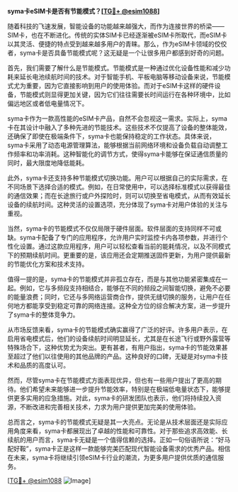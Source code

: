 **syma卡eSIM卡是否有节能模式？[[TG💪+ @esim1088](https://t.me/s/esim1088)]**

随着科技的飞速发展，智能设备的功能越来越强大，而作为连接世界的桥梁——SIM卡，也在不断进化。传统的实体SIM卡已经逐渐被eSIM卡所取代，而eSIM卡以其灵活、便捷的特点受到越来越多用户的青睐。那么，作为eSIM卡领域的佼佼者，syma卡是否具备节能模式呢？这无疑是一个让很多用户都感到好奇的问题。

首先，我们需要了解什么是节能模式。节能模式是一种通过优化设备性能和减少功耗来延长电池续航时间的技术。对于智能手机、平板电脑等移动设备来说，节能模式尤为重要，因为它直接影响到用户的使用体验。而对于eSIM卡这样的硬件设备，节能模式则显得更加关键，因为它们往往需要长时间运行在各种环境中，比如偏远地区或者低电量情况下。

syma卡作为一款高性能的eSIM卡产品，自然不会忽视这一需求。实际上，syma卡在其设计中融入了多种先进的节能技术。这些技术不仅提高了设备的整体能效，还确保了即使在极端条件下，syma卡也能保持稳定的工作状态。具体来说，syma卡采用了动态电源管理算法，能够根据当前网络环境和设备负载自动调整工作频率和功率消耗。这种智能化的调节方式，使得syma卡能够在保证通信质量的同时，最大限度地降低能耗。

此外，syma卡还支持多种节能模式切换功能。用户可以根据自己的实际需求，在不同场景下选择合适的模式。例如，在日常使用中，可以选择标准模式以获得最佳的通信效果；而在长途旅行或户外探险时，则可以切换至省电模式，从而有效延长设备的续航时间。这种灵活的设置选项，充分体现了syma卡对用户体验的关注与重视。

当然，syma卡的节能模式不仅仅局限于硬件层面。软件层面的支持同样不可或缺。syma卡配备了专门的应用程序，允许用户实时监控卡内各项参数，并进行个性化设置。通过这款应用程序，用户可以轻松查看当前的能耗情况，以及不同模式下的预期续航时间。更重要的是，该应用还会定期推送固件更新，为用户提供最新的节能优化方案和技术支持。

值得一提的是，syma卡的节能模式并非孤立存在，而是与其他功能紧密集成在一起。例如，它与多频段支持相结合，能够在不同的频段之间智能切换，避免不必要的能量浪费；同时，它还与多网络运营商合作，提供无缝切换的服务，让用户在任何地方都能享受到稳定可靠的网络连接。这种全方位的综合解决方案，进一步提升了syma卡的整体竞争力。

从市场反馈来看，syma卡的节能模式确实赢得了广泛的好评。许多用户表示，在启用省电模式后，他们的设备续航时间明显延长，尤其是在长途飞行或野外露营等特殊场合下，这种优势尤为突出。更有甚者，有用户指出，syma卡的节能效果甚至超过了他们以往使用的其他品牌的产品。这种良好的口碑，无疑是对syma卡技术和品质的高度认可。

然而，尽管syma卡在节能模式方面表现优异，但也有一些用户提出了更高的期待。他们希望未来能够进一步提升节能效率，特别是在极端低电量状态下，能够提供更多实用的应急措施。对此，syma卡的研发团队也表示，他们将持续投入资源，不断改进和完善相关技术，力求为用户提供更加完美的使用体验。

总而言之，syma卡的节能模式无疑是其一大亮点。无论是从技术层面还是实际应用角度来看，syma卡都展现出了卓越的性能和可靠性。对于那些追求高效能、长续航的用户而言，syma卡无疑是一个值得信赖的选择。正如一句俗语所说：“好马配好鞍”，syma卡正是这样一款能够完美匹配现代智能设备需求的优秀产品。相信在未来，syma卡将继续引领eSIM卡行业的潮流，为更多用户提供优质的通信服务。

[[TG💪+ @esim1088](https://t.me/s/esim1088) ![Image](https://i.postimg.cc/4NQfJmqS/Snipaste-2025-05-13-00-14-12.png)]